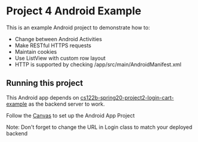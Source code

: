 # Project 4 Android Example

This is an example Android project to demonstrate how to:

- Change between Android Activities
- Make RESTful HTTPS requests
- Maintain cookies
- Use ListView with custom row layout
- HTTP is supported by checking /app/src/main/AndroidManifest.xml

## Running this project

This Android app depends on [cs122b-spring20-project2-login-cart-example](https://github.com/UCI-Chenli-teaching/cs122b-spring20-project2-login-cart-example) as the backend server to work.

Follow the [Canvas](https://canvas.eee.uci.edu/courses/26486/pages/p4-task-2-developing-an-android-app-for-fabflix) to set up the Android App Project

Note: Don't forget to change the URL in Login class to match your deployed backend
